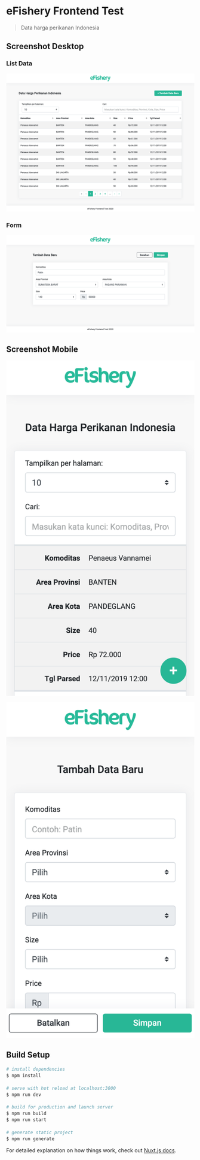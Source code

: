 # eFishery Frontend Test

> Data harga perikanan Indonesia

## Screenshot Desktop
### List Data
![alt desktop-list](https://raw.githubusercontent.com/teguhrianto/efishery-frontend/master/screenshot/desktop-list.png)
### Form
![alt desktop-form](https://raw.githubusercontent.com/teguhrianto/efishery-frontend/master/screenshot/desktop-form.png) 

## Screenshot Mobile
![alt mobile-list](https://raw.githubusercontent.com/teguhrianto/efishery-frontend/master/screenshot/mobile-list.png)

![alt mobile-form](https://raw.githubusercontent.com/teguhrianto/efishery-frontend/master/screenshot/mobile-form.png) 

## Build Setup

```bash
# install dependencies
$ npm install

# serve with hot reload at localhost:3000
$ npm run dev

# build for production and launch server
$ npm run build
$ npm run start

# generate static project
$ npm run generate
```

For detailed explanation on how things work, check out [Nuxt.js docs](https://nuxtjs.org).
